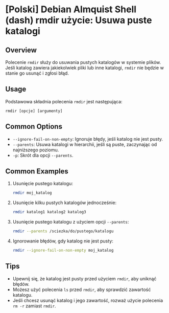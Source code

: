 # [Polski] Debian Almquist Shell (dash) rmdir użycie: Usuwa puste katalogi

## Overview
Polecenie `rmdir` służy do usuwania pustych katalogów w systemie plików. Jeśli katalog zawiera jakiekolwiek pliki lub inne katalogi, `rmdir` nie będzie w stanie go usunąć i zgłosi błąd.

## Usage
Podstawowa składnia polecenia `rmdir` jest następująca:

```
rmdir [opcje] [argumenty]
```

## Common Options
- `--ignore-fail-on-non-empty`: Ignoruje błędy, jeśli katalog nie jest pusty.
- `--parents`: Usuwa katalogi w hierarchii, jeśli są puste, zaczynając od najniższego poziomu.
- `-p`: Skrót dla opcji `--parents`.

## Common Examples
1. Usunięcie pustego katalogu:
   ```bash
   rmdir moj_katalog
   ```

2. Usunięcie kilku pustych katalogów jednocześnie:
   ```bash
   rmdir katalog1 katalog2 katalog3
   ```

3. Usunięcie pustego katalogu z użyciem opcji `--parents`:
   ```bash
   rmdir --parents /sciezka/do/pustego/katalogu
   ```

4. Ignorowanie błędów, gdy katalog nie jest pusty:
   ```bash
   rmdir --ignore-fail-on-non-empty moj_katalog
   ```

## Tips
- Upewnij się, że katalog jest pusty przed użyciem `rmdir`, aby uniknąć błędów.
- Możesz użyć polecenia `ls` przed `rmdir`, aby sprawdzić zawartość katalogu.
- Jeśli chcesz usunąć katalog i jego zawartość, rozważ użycie polecenia `rm -r` zamiast `rmdir`.